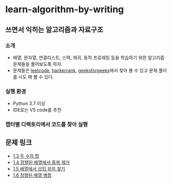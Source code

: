 # learn-algorithm-by-writing
## 쓰면서 익히는 알고리즘과 자료구조
### 소개
- 배열, 문자열, 연결리스트, 스택, 재귀, 동적 프로래밍 등을 학습하기 위한 알고리즘 문제들을 풀어보도록 하자.
- 문제들은 [leetcode](https://leetcode.com/), [hackerrank](https://www.hackerrank.com/), [geeksforgeeks](https://www.geeksforgeeks.org/)에서 찾아 볼 수 있고 문제 풀이를 시도 해 볼 수 있다.
### 실행 환경
- Python 3.7 이상
- IDE로는 VS code를 추천
### 챕터별 디렉토리에서 코드를 찾아 실행

## 문제 링크
- [1.3 두 수의 합](Array/1_3_two_sum/README.md)
- [1.4 정렬된 배열에서 중복 제거](Array/1_4_remove_duplicates/README.md)
- [1.5 배열에서 삽입 위치 찾기](Array/1_5_search_insert/README.md)
- [1.6 정렬된 배열 병합](Array/1_6_merge/README.md)